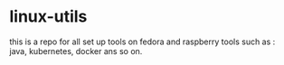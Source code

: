 # linux-utils

this is a repo for all set up tools on fedora and raspberry tools such as : java, kubernetes, docker ans so on.
